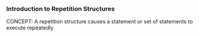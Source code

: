 ### Introduction to Repetition Structures
CONCEPT: A repetition structure causes a statement or set of statements to execute
repeatedly
